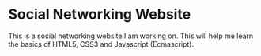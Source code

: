 # Social Networking Website
This is a social networking website I am working on. This will help me learn the basics of HTML5, CSS3 and Javascript (Ecmascript).

